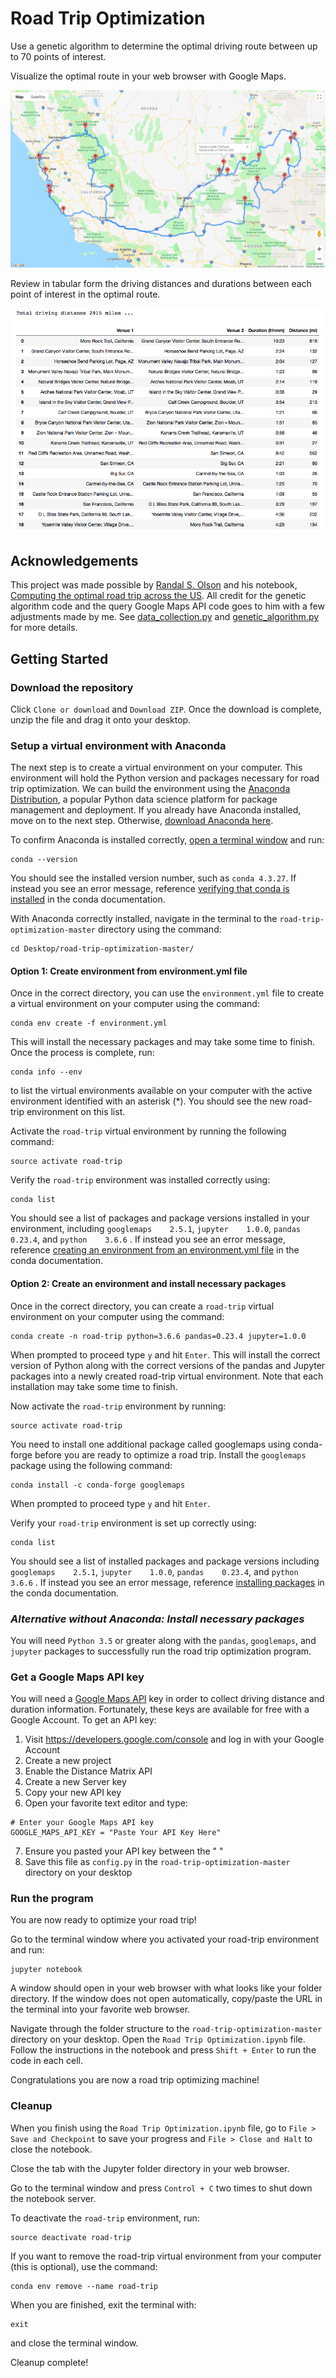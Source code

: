 
# Road Trip Optimization

Use a genetic algorithm to determine the optimal driving route between up to 70 points of interest.

Visualize the optimal route in your web browser with Google Maps.

<img src="images/east_2915_f76_results_map.png" title="optimal route map">

Review in tabular form the driving distances and durations between each point of interest in the optimal route.

<img src="images/east_2915_f76_results_distance_duration.png" title="optimal route driving distances and durations">

## Acknowledgements

This project was made possible by [Randal S. Olson](http://www.randalolson.com/) and his notebook, [Computing the optimal road trip across the US](https://github.com/rhiever/Data-Analysis-and-Machine-Learning-Projects/blob/master/optimal-road-trip/Computing%20the%20optimal%20road%20trip%20across%20the%20U.S..ipynb). All credit for the genetic algorithm code and the query Google Maps API code goes to him with a few adjustments made by me. See [data_collection.py](./src/data_collection.py) and [genetic_algorithm.py](./src/genetic_algorithm.py) for more details.

## Getting Started

### Download the repository

Click  `Clone or download`  and `Download ZIP`. Once the download is complete, unzip the file and drag it onto your desktop.

### Setup a virtual environment with Anaconda

The next step is to create a virtual environment on your computer. This environment will hold the Python version and packages necessary for road trip optimization. We can build the environment using the [Anaconda Distribution](https://www.anaconda.com/what-is-anaconda/), a popular Python data science platform for package management and deployment. If you already have Anaconda installed, move on to the next step. Otherwise, [download Anaconda here](https://www.anaconda.com/download/).

To confirm Anaconda is installed correctly, [open a terminal window](http://blog.teamtreehouse.com/introduction-to-the-mac-os-x-command-line) and run:

```
conda --version
```

You should see the installed version number, such as `conda 4.3.27`. If instead you see an error message, reference [verifying that conda is installed](https://conda.io/docs/user-guide/tasks/manage-conda.html) in the conda documentation.

With Anaconda correctly installed, navigate in the terminal to the `road-trip-optimization-master` directory using the command:

```
cd Desktop/road-trip-optimization-master/
```

#### Option 1: Create environment from environment.yml file

Once in the correct directory, you can use the `environment.yml` file to create a virtual environment on your computer using the command:

```
conda env create -f environment.yml
```

This will install the necessary packages and may take some time to finish. Once the process is complete, run:

```
conda info --env
```

to list the virtual environments available on your computer with the active environment identified with an asterisk (*). You should see the new road-trip environment on this list.

Activate the `road-trip` virtual environment by running the following command:

```
source activate road-trip
```

Verify the `road-trip` environment was installed correctly using:

```
conda list
```

You should see a list of packages and package versions installed in your environment, including `googlemaps    2.5.1`, `jupyter    1.0.0`, `pandas    0.23.4`, and `python    3.6.6` . If instead you see an error message, reference [creating an environment from an environment.yml file](https://conda.io/docs/user-guide/tasks/manage-environments.html#creating-an-environment-from-an-environment-yml-file) in the conda documentation.

#### Option 2: Create an environment and install necessary packages

Once in the correct directory, you can create a `road-trip` virtual environment on your computer using the command:

```
conda create -n road-trip python=3.6.6 pandas=0.23.4 jupyter=1.0.0
```

When prompted to proceed type `y` and hit `Enter`. This will install the correct version of Python along with the correct versions of the pandas and Jupyter packages into a newly created road-trip virtual environment. Note that each installation may take some time to finish.

Now activate the `road-trip` environment by running:

```
source activate road-trip
```

You need to install one additional package called googlemaps using conda-forge before you are ready to optimize a road trip. Install the `googlemaps` package using the following command:

```
conda install -c conda-forge googlemaps
```

When prompted to proceed type `y` and hit `Enter`.

Verify your `road-trip` environment is set up correctly using:

```
conda list
```

You should see a list of installed packages and package versions including `googlemaps    2.5.1`, `jupyter    1.0.0`, `pandas    0.23.4`, and `python    3.6.6` . If instead you see an error message, reference [installing packages](https://conda.io/docs/user-guide/tasks/manage-pkgs.html#installing-packages) in the conda documentation.

### *Alternative without Anaconda: Install necessary packages*

You will need `Python 3.5` or greater along with the `pandas`, `googlemaps`, and `jupyter` packages to successfully run the road trip optimization program.

### Get a Google Maps API key

You will need a [Google Maps API](https://cloud.google.com/maps-platform/) key in order to collect driving distance and duration information. Fortunately, these keys are available for free with a Google Account. To get an API key:

1. Visit https://developers.google.com/console and log in with your Google Account
2. Create a new project
3. Enable the Distance Matrix API
4. Create a new Server key
5. Copy your new API key
6. Open your favorite text editor and type:

```
# Enter your Google Maps API key
GOOGLE_MAPS_API_KEY = "Paste Your API Key Here"
```
7. Ensure you pasted your API key between the " "
8. Save this file as `config.py` in the `road-trip-optimization-master` directory on your desktop

### Run the program

You are now ready to optimize your road trip!

Go to the terminal window where you activated your road-trip environment and run:

```
jupyter notebook
```

A window should open in your web browser with what looks like your folder directory. If the window does not open automatically, copy/paste the URL in the terminal into your favorite web browser.

Navigate through the folder structure to the `road-trip-optimization-master` directory on your desktop. Open the `Road Trip Optimization.ipynb` file. Follow the instructions in the notebook and press `Shift + Enter` to run the code in each cell.

Congratulations you are now a road trip optimizing machine!

### Cleanup

When you finish using the `Road Trip Optimization.ipynb` file, go to `File > Save and Checkpoint` to save your progress and `File > Close and Halt` to close the notebook.

Close the tab with the Jupyter folder directory in your web browser.

Go to the terminal window and press `Control + C` two times to shut down the notebook server.

To deactivate the `road-trip` environment, run:

```
source deactivate road-trip
```

If you want to remove the road-trip virtual environment from your computer (this is optional), use the command:

```
conda env remove --name road-trip
```

When you are finished, exit the terminal with:

```
exit
```

and close the terminal window.

Cleanup complete!
